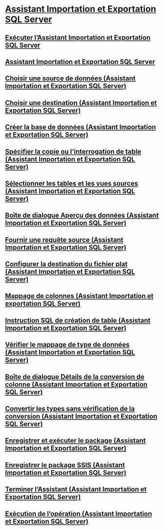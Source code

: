 # [Assistant Importation et Exportation SQL Server](import-and-export-data-with-the-sql-server-import-and-export-wizard.md)
## [Exécuter l’Assistant Importation et Exportation SQL Server](start-the-sql-server-import-and-export-wizard.md)
## [Assistant Importation et Exportation SQL Server](welcome-to-sql-server-import-and-export-wizard.md)
## [Choisir une source de données (Assistant Importation et Exportation SQL Server)](choose-a-data-source-sql-server-import-and-export-wizard.md)
## [Choisir une destination (Assistant Importation et Exportation SQL Server)](choose-a-destination-sql-server-import-and-export-wizard.md)
## [Créer la base de données (Assistant Importation et Exportation SQL Server)](create-database-sql-server-import-and-export-wizard.md)
## [Spécifier la copie ou l’interrogation de table (Assistant Importation et Exportation SQL Server)](specify-table-copy-or-query-sql-server-import-and-export-wizard.md)
## [Sélectionner les tables et les vues sources (Assistant Importation et Exportation SQL Server)](select-source-tables-and-views-sql-server-import-and-export-wizard.md)
## [Boîte de dialogue Aperçu des données (Assistant Importation et Exportation SQL Server)](preview-data-dialog-box-sql-server-import-and-export-wizard.md)
## [Fournir une requête source (Assistant Importation et Exportation SQL Server)](provide-a-source-query-sql-server-import-and-export-wizard.md)
## [Configurer la destination du fichier plat (Assistant Importation et Exportation SQL Server)](configure-flat-file-destination-sql-server-import-and-export-wizard.md)
## [Mappage de colonnes (Assistant Importation et exportation SQL Server)](column-mappings-sql-server-import-and-export-wizard.md)
## [Instruction SQL de création de table (Assistant Importation et Exportation SQL Server)](create-table-sql-statement-sql-server-import-and-export-wizard.md)
## [Vérifier le mappage de type de données (Assistant Importation et Exportation SQL Server)](review-data-type-mapping-sql-server-import-and-export-wizard.md)
## [Boîte de dialogue Détails de la conversion de colonne (Assistant Importation et Exportation SQL Server)](column-conversion-details-dialog-box-sql-server-import-and-export-wizard.md)
## [Convertir les types sans vérification de la conversion (Assistant Importation et Exportation SQL Server)](convert-types-without-conversion-checking-sql-server-import-and-export-wizard.md)
## [Enregistrer et exécuter le package (Assistant Importation et Exportation SQL Server)](save-and-run-package-sql-server-import-and-export-wizard.md)
## [Enregistrer le package SSIS (Assistant Importation et Exportation SQL Server)](save-ssis-package-sql-server-import-and-export-wizard.md)
## [Terminer l’Assistant (Assistant Importation et Exportation SQL Server)](complete-the-wizard-sql-server-import-and-export-wizard.md)
## [Exécution de l’opération (Assistant Importation et Exportation SQL Server)](performing-operation-sql-server-import-and-export-wizard.md)
